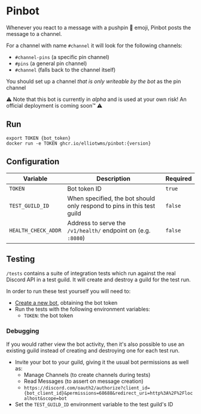 # Pinbot

Whenever you react to a message with a pushpin 📌 emoji, Pinbot posts the message to a channel.

For a channel with name `#channel` it will look for the following channels:
* `#channel-pins` (a specific pin channel)
* `#pins` (a general pin channel)
* `#channel` (falls back to the channel itself)

You should set up a channel _that is only writeable by the bot_ as the pin channel

⚠️ Note that this bot is currently in _alpha_ and is used at your own risk! An official deployment is coming soon™️ ⚠️

## Run

```shell
export TOKEN {bot_token}
docker run -e TOKEN ghcr.io/elliotwms/pinbot:{version}
```

## Configuration

| Variable            | Description                                                            | Required |
|---------------------|------------------------------------------------------------------------|----------|
| `TOKEN`             | Bot token ID                                                           | `true`   |
| `TEST_GUILD_ID`     | When specified, the bot should only respond to pins in this test guild | `false`  |
| `HEALTH_CHECK_ADDR` | Address to serve the `/v1/health/` endpoint on (e.g. `:8080`)          | `false`  |

## Testing
`/tests` contains a suite of integration tests which run against the real Discord API in a test guild. It will create and destroy a guild for the test run.

In order to run these test yourself you will need to:
* [Create a new bot](https://discord.com/developers/applications), obtaining the bot token
* Run the tests with the following environment variables:
  * `TOKEN`: the bot token

### Debugging
If you would rather view the bot activity, then it's also possible to use an existing guild instead of creating and destroying one for each test run.
 
* Invite your bot to your guild, giving it the usual bot permissions as well as:
  * Manage Channels (to create channels during tests)
  * Read Messages (to assert on message creation)
  * `https://discord.com/oauth2/authorize?client_id={bot_client_id}&permissions=68688&redirect_uri=http%3A%2F%2Flocalhost&scope=bot`
* Set the `TEST_GUILD_ID` environment variable to the test guild's ID
